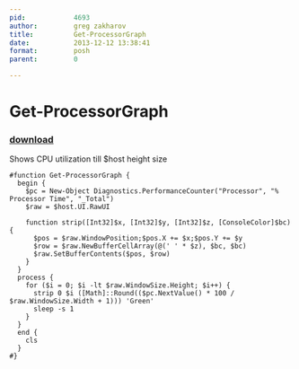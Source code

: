 ```yaml
---
pid:            4693
author:         greg zakharov
title:          Get-ProcessorGraph
date:           2013-12-12 13:38:41
format:         posh
parent:         0

---
```


# Get-ProcessorGraph

### [download](Scripts\4693.ps1)

Shows CPU utilization till $host height size

```posh
#function Get-ProcessorGraph {
  begin {
    $pc = New-Object Diagnostics.PerformanceCounter("Processor", "% Processor Time", "_Total")
    $raw = $host.UI.RawUI
    
    function strip([Int32]$x, [Int32]$y, [Int32]$z, [ConsoleColor]$bc) {
      $pos = $raw.WindowPosition;$pos.X += $x;$pos.Y += $y
      $row = $raw.NewBufferCellArray(@(' ' * $z), $bc, $bc)
      $raw.SetBufferContents($pos, $row)
    }
  }
  process {
    for ($i = 0; $i -lt $raw.WindowSize.Height; $i++) {
      strip 0 $i ([Math]::Round(($pc.NextValue() * 100 / $raw.WindowSize.Width + 1))) 'Green'
      sleep -s 1
    }
  }
  end {
    cls
  }
#}

```
